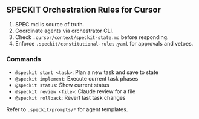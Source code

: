 ## SPECKIT Orchestration Rules for Cursor

1. SPEC.md is source of truth.
2. Coordinate agents via orchestrator CLI.
3. Check `.cursor/context/speckit-state.md` before responding.
4. Enforce `.speckit/constitutional-rules.yaml` for approvals and vetoes.

### Commands
- `@speckit start <task>`: Plan a new task and save to state
- `@speckit implement`: Execute current task phases
- `@speckit status`: Show current status
- `@speckit review <file>`: Claude review for a file
- `@speckit rollback`: Revert last task changes

Refer to `.speckit/prompts/*` for agent templates.

